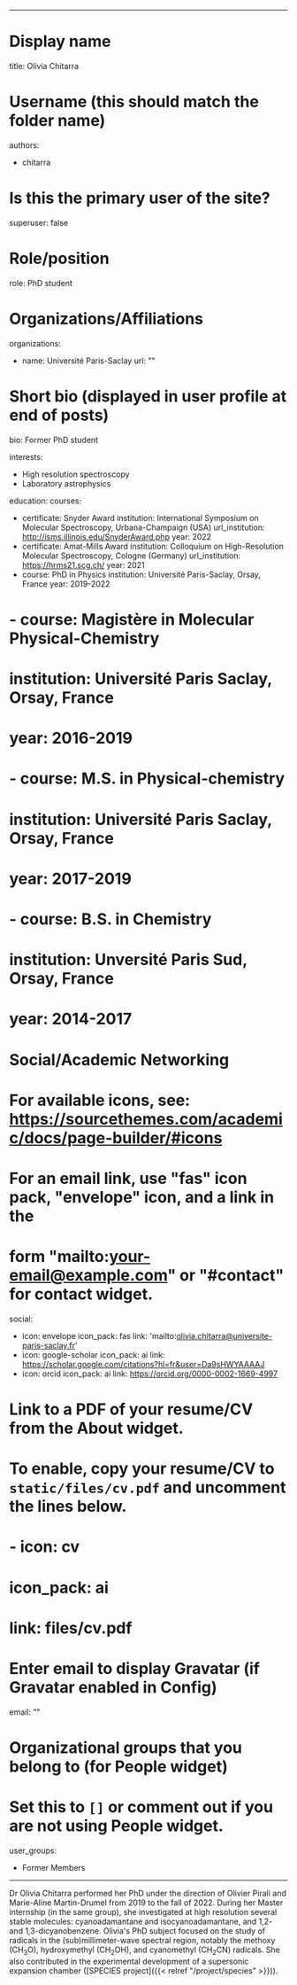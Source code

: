 
---
# Display name
title: Olivia Chitarra

# Username (this should match the folder name)
authors:
- chitarra

# Is this the primary user of the site?
superuser: false

# Role/position
role: PhD student

# Organizations/Affiliations
organizations:
- name: Université Paris-Saclay
url: ""

# Short bio (displayed in user profile at end of posts)
bio: Former PhD student

interests:
- High resolution spectroscopy
- Laboratory astrophysics

education:
  courses:
  - certificate: Snyder Award
    institution: International Symposium on Molecular Spectroscopy, Urbana-Champaign (USA)
    url_institution: http://isms.illinois.edu/SnyderAward.php
    year: 2022 
  - certificate: Amat-Mills Award
    institution: Colloquium on High-Resolution Molecular Spectroscopy, Cologne (Germany)
    url_institution: https://hrms21.scg.ch/
    year: 2021 
  - course: PhD in Physics
    institution: Université Paris-Saclay, Orsay, France
    year: 2019-2022
#  - course: Magistère in Molecular Physical-Chemistry
#    institution: Université Paris Saclay, Orsay, France
#    year: 2016-2019
#  - course: M.S. in Physical-chemistry 
#    institution: Université Paris Saclay, Orsay, France
#    year: 2017-2019
#  - course: B.S. in Chemistry 
#    institution: Unversité Paris Sud, Orsay, France
#    year: 2014-2017

# Social/Academic Networking
# For available icons, see: https://sourcethemes.com/academic/docs/page-builder/#icons
#   For an email link, use "fas" icon pack, "envelope" icon, and a link in the
#   form "mailto:your-email@example.com" or "#contact" for contact widget.
social:
- icon: envelope
  icon_pack: fas
  link: 'mailto:olivia.chitarra@universite-paris-saclay.fr'
- icon: google-scholar
  icon_pack: ai
  link: https://scholar.google.com/citations?hl=fr&user=Da9sHWYAAAAJ
- icon: orcid
  icon_pack: ai
  link: https://orcid.org/0000-0002-1669-4997
  
# Link to a PDF of your resume/CV from the About widget.
# To enable, copy your resume/CV to `static/files/cv.pdf` and uncomment the lines below.
# - icon: cv
#   icon_pack: ai
#   link: files/cv.pdf

# Enter email to display Gravatar (if Gravatar enabled in Config)
email: ""

# Organizational groups that you belong to (for People widget)
#   Set this to `[]` or comment out if you are not using People widget.
user_groups:
- Former Members
---

Dr Olivia Chitarra performed her PhD under the direction of Olivier Pirali and Marie-Aline Martin-Drumel from 2019 to the fall of 2022. During her Master internship (in the same group), she investigated at high resolution several stable molecules: cyanoadamantane and isocyanoadamantane, and 1,2- and 1,3-dicyanobenzene. Olivia's PhD subject focused on the study of radicals in the (sub)millimeter-wave spectral region, notably the methoxy (CH<sub>3</sub>O), hydroxymethyl (CH<sub>2</sub>OH), and cyanomethyl (CH<sub>2</sub>CN) radicals. She also contributed in the experimental development of a supersonic expansion chamber ([SPECIES project]({{< relref "/project/species" >}})).

